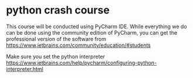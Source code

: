 # python crash course

This course will be conducted using PyCharm IDE. 
While everything we do can be done using the community edition of PyCharm, 
you can get the professional version of the software 
from https://www.jetbrains.com/community/education/#students

Make sure you set the python interpreter 
https://www.jetbrains.com/help/pycharm/configuring-python-interpreter.html